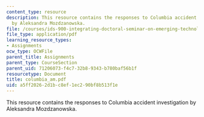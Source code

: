 ```yaml
---
content_type: resource
description: This resource contains the responses to Columbia accident investigation
  by Aleksandra Mozdzanowska.
file: /courses/ids-900-integrating-doctoral-seminar-on-emerging-technologies-fall-2005/a5ff20262d1bc8ef1ec290bf8b513f1e_columbia_am.pdf
file_type: application/pdf
learning_resource_types:
- Assignments
ocw_type: OCWFile
parent_title: Assignments
parent_type: CourseSection
parent_uid: 71206073-f4c7-32b8-9343-b780baf56b1f
resourcetype: Document
title: columbia_am.pdf
uid: a5ff2026-2d1b-c8ef-1ec2-90bf8b513f1e
---
```

This resource contains the responses to Columbia accident investigation by Aleksandra Mozdzanowska.

